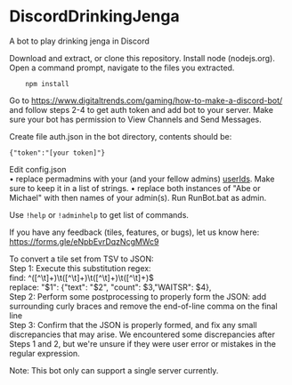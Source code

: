# DiscordDrinkingJenga
A bot to play drinking jenga in Discord

Download and extract, or clone this repository.
Install node (nodejs.org).
Open a command prompt, navigate to the files you extracted.  
```
    npm install
```
Go to https://www.digitaltrends.com/gaming/how-to-make-a-discord-bot/ and follow steps 2-4 to get auth token and add bot to your server. 
Make sure your bot has permission to View Channels and Send Messages.

Create file auth.json in the bot directory, contents should be:   

```{"token":"[your token]"}```

Edit config.json  
• replace permadmins with your (and your fellow admins) [userIds](https://support.discord.com/hc/en-us/articles/206346498-Where-can-I-find-my-User-Server-Message-ID-). Make sure to keep it in a list of strings.
• replace both instances of "Abe or Michael" with then names of your admin(s).
Run RunBot.bat as admin.

Use `!help` or `!adminhelp` to get list of commands. 

If you have any feedback (tiles, features, or bugs), let us know here: https://forms.gle/eNpbEvrDqzNcgMWc9


To convert a tile set from TSV to JSON:  
Step 1: Execute this substitution regex:  
find: ^([^\t]+)\t([^\t]+)\t([^\t]+)\t([^\t]+)$  
replace: "$1": {"text": "$2", "count": $3,"WAITSR": $4},  
Step 2: Perform some postprocessing to properly form the JSON: add surrounding curly braces and remove the end-of-line comma on the final line  
Step 3: Confirm that the JSON is properly formed, and fix any small discrepancies that may arise. We encountered some discrepancies after Steps 1 and 2, but we're unsure if they were user error or mistakes in the regular expression.  

Note: This bot only can support a single server currently.